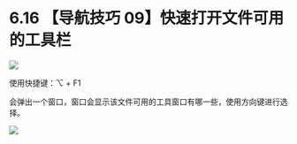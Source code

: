 # 6.16 【导航技巧 09】快速打开文件可用的工具栏

![](http://image.iswbm.com/20200804124133.png)

使用快捷键：⌥ + F1

会弹出一个窗口，窗口会显示该文件可用的工具窗口有哪一些，使用方向键进行选择。

![](http://image.iswbm.com/20200829155949.png)


